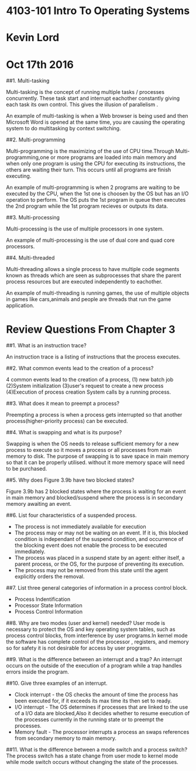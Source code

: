 # **4103-101 Intro To Operating Systems**
# **Kevin Lord**
# **Oct 17th 2016**
  
 
  
  ##1. Multi-tasking
  
 Multi-tasking is the concept of running multiple tasks / processes concurrently. These task  start and interrupt eachother constantly giving each task its own control.
 This gives the illusion of parallelism .
 
 An example of multi-tasking is when a Web browser is being used and then Microsoft Word is opened at the same time, you are causing the operating system to do multitasking by context switching.
 
  ##2. Multi-programming
  
 Multi-programming is the maximizing of the use of CPU time.Through Multi-programming,one or more programs are loaded into main memory and when only one program is using the CPU for executing its instructions, the others are waiting their turn.
 This occurs until all programs are finish executing.
 
 An example of multi-programming is when 2 programs are waiting to be executed by the CPU, when the 1st one is choosen by the OS but has an I/O operation to perform.
 The OS puts the 1st program in queue then executes the 2nd program while the 1st program recieves or outputs its data.
 
  ##3. Multi-processing
  
 Multi-processing  is the use of multiple processors in one system.
 
 An example of multi-processing is the use of dual core and quad core processors.
 
  ##4. Multi-threaded
  
 Multi-threading allows a single process to have multiple code segments known as threads which are seen as subprocesses that share the parent process resources but are executed independently to eachother.
 
 An example of multi-threading is running games, the use of multiple objects in games like cars,animals and people are threads that run the game application.
 
 # Review Questions From Chapter 3
 
  ##1. What is an instruction trace?
  
 An instruction trace is a listing of instructions that the process executes.
 
  ##2. What common events lead to the creation of a process?
  
 4 common events lead to the creation of a process, (1) new batch job (2)System initialization (3)user's request to create a new process (4)Execution of process creation System calls by a running process.

  ##3. What does it mean to preempt a process?
  
  Preempting a process is when a process gets interrupted so that another process(higher-priority process) can be executed.
 
  ##4. What is swapping and what is its purpose?
  
 Swapping is when the OS needs to release sufficient memory for a new process to execute so it moves a process or all  processes from main memory to disk.
 The purpose of swapping is to save space in main memory so that it can be properly utilised. without it more memory space will need to be purchased.
 
  ##5. Why does Figure 3.9b have two blocked states?
  
 Figure 3.9b has 2 blocked states where the process is waiting for an event in main memory and blocked/suspend where the process is in secondary memory awaiting an event.
 
  ##6. List four characteristics of a suspended process.
 + The process is not immediately available for execution
 + The process may or may not be waiting on an event. If it is, this blocked condition is independant of the suspend condition, and occurrence of the blocking event does not enable the process to be executed immediately.
 + The process was placed in a suspend state by an agent: either itself, a parent process, or the OS, for the purpose of preventing its execution.
 + The process may not be removed from this state until the agent explicitly orders the removal.
 
  ##7. List three general categories of information in a process control block.
 + Process Indentification
 + Processor State Information
 + Process Control Information
 
  ##8. Why are two modes (user and kernel) needed?
 User mode is necessary to protect the OS and key operating system tables, such as process control blocks, from interference
 by user programs.In kernel mode the software has complete control of the
 processor , registers, and memory so for safety it is not desirable for access by user programs.
 
  ##9. What is the difference between an interrupt and a trap?
 An interrupt occurs on the outside of the execution of a program while a trap handles errors inside the program.
 
  ##10. Give three examples of an interrupt.
 + Clock interrupt - the OS checks the amount of time the process has been executed for, if it exceeds its max time its then set to ready.
 + I/O interrupt - The OS determines if processes that are linked to the use of a I/O data are blocked,Also it decides whether to resume execution of the processes currently in
   the running state or to preempt the processes. 
 + Memory fault - The processor interrupts a process an swaps references from secondary memory
   to main memory. 
 
  ##11. What is the difference between a mode switch and a process switch?
 The process switch has a state change from user mode to kernel mode while mode switch occurs without changing the state of the processes.
